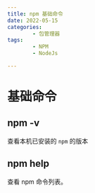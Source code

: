 ```yaml
---
title: npm 基础命令
date: 2022-05-15
categories:
        - 包管理器
tags:
        - NPM
        - NodeJs

---
```


# 基础命令

## npm -v

查看本机已安装的 `npm` 的版本

## npm help

查看 npm 命令列表。
